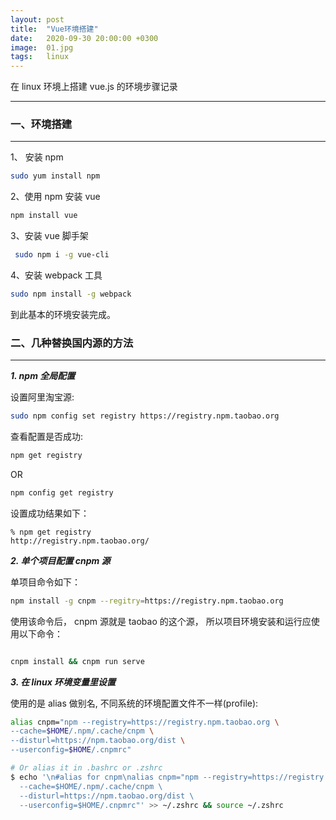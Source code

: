 ```yaml
---
layout: post
title:  "Vue环境搭建"
date:   2020-09-30 20:00:00 +0300
image:  01.jpg
tags:   linux
---
```


在 linux 环境上搭建 vue.js 的环境步骤记录

---

### 一、环境搭建

---

1、 安装 npm 

```bash
sudo yum install npm
```

2、使用 npm 安装 vue

```bash
npm install vue
```

3、安装 vue 脚手架

```bash
 sudo npm i -g vue-cli
```

4、安装 webpack 工具

```bash
sudo npm install -g webpack
```


到此基本的环境安装完成。

### 二、几种替换国内源的方法

---

***1. npm 全局配置***

设置阿里淘宝源:

```bash
sudo npm config set registry https://registry.npm.taobao.org
```

查看配置是否成功:

```bash
npm get registry
```

OR

```bash
npm config get registry
```

设置成功结果如下：

```
% npm get registry
http://registry.npm.taobao.org/
```

***2. 单个项目配置 cnpm 源***

单项目命令如下：

```bash
npm install -g cnpm --regitry=https://registry.npm.taobao.org
```

使用该命令后， cnpm 源就是 taobao 的这个源， 所以项目环境安装和运行应使用以下命令：

```bash

cnpm install && cnpm run serve

```

***3. 在 linux 环境变量里设置***

使用的是 alias 做别名, 不同系统的环境配置文件不一样(profile):

```bash
alias cnpm="npm --registry=https://registry.npm.taobao.org \
--cache=$HOME/.npm/.cache/cnpm \
--disturl=https://npm.taobao.org/dist \
--userconfig=$HOME/.cnpmrc"

# Or alias it in .bashrc or .zshrc
$ echo '\n#alias for cnpm\nalias cnpm="npm --registry=https://registry.npm.taobao.org \
  --cache=$HOME/.npm/.cache/cnpm \
  --disturl=https://npm.taobao.org/dist \
  --userconfig=$HOME/.cnpmrc"' >> ~/.zshrc && source ~/.zshrc
```


